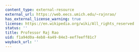 ```yaml
---
content_type: external-resource
external_url: https://web.eecs.umich.edu/~rajnrao/
has_external_license_warning: true
license: https://en.wikipedia.org/wiki/All_rights_reserved
status: ''
title: Professor Raj Rao
uid: f1a94d0a-4eb8-4a49-84e3-eef7eeff81c7
wayback_url: ''
---
```


